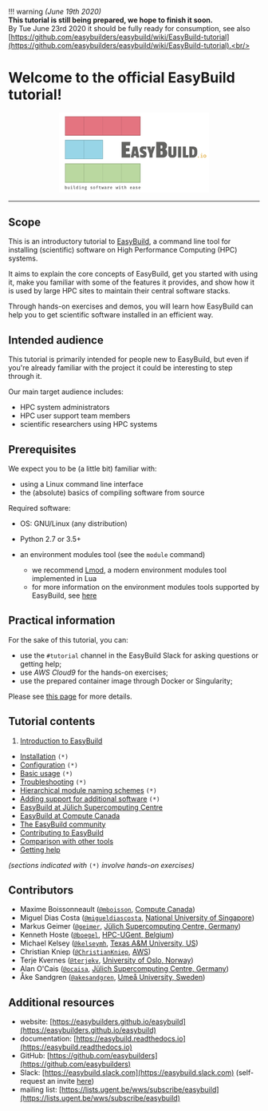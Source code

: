 !!! warning
    *(June 19th 2020)*<br/>
    **This tutorial is still being prepared, we hope to finish it soon.**<br/>
    By Tue June 23rd 2020 it should be fully ready for consumption,
    see also [https://github.com/easybuilders/easybuild/wiki/EasyBuild-tutorial](https://github.com/easybuilders/easybuild/wiki/EasyBuild-tutorial).<br/>

# Welcome to the official EasyBuild tutorial!

<p align="center"><img src="img/easybuild_logo_alpha.png" alt="EasyBuild logo" width="300px"/></p>


---

## Scope

This is an introductory tutorial to [EasyBuild](https://easybuilders.github.io/easybuild),
a command line tool for installing (scientific) software on High Performance Computing (HPC) systems.

It aims to explain the core concepts of EasyBuild,
get you started with using it, make you familiar with some of the features it provides,
and show how it is used by large HPC sites to maintain their central software stacks.

Through hands-on exercises and demos, you will learn how EasyBuild can help you
to get scientific software installed in an efficient way.


## Intended audience

This tutorial is primarily intended for people new to EasyBuild, but even if you're already familiar
with the project it could be interesting to step through it.

Our main target audience includes:

* HPC system administrators
* HPC user support team members
* scientific researchers using HPC systems


## Prerequisites

We expect you to be (a little bit) familiar with:

* using a Linux command line interface
* the (absolute) basics of compiling software from source

Required software:

* OS: GNU/Linux (any distribution)
* Python 2.7 or 3.5+
* an environment modules tool (see the ``module`` command)

    * we recommend [Lmod](https://lmod.readthedocs.io), a modern environment modules tool implemented in Lua
    * for more information on the environment modules tools supported by EasyBuild, see [here](https://easybuild.readthedocs.io/en/latest/Installation.html#required-modules-tool)

## Practical information

For the sake of this tutorial, you can:

* use the `#tutorial` channel in the EasyBuild Slack for asking questions or getting help;
* use *AWS Cloud9* for the hands-on exercises;
* use the prepared container image through Docker or Singularity;

Please see [this page](practical_information/README.md) for more details.


## Tutorial contents

1. [Introduction to EasyBuild](introduction/README.md)
*  [Installation](installation/README.md) ``(*)``
*  [Configuration](configuration/README.md) ``(*)``
*  [Basic usage](basic_usage/README.md) ``(*)``
*  [Troubleshooting](troubleshooting/README.md) ``(*)``
*  [Hierarchical module naming schemes](hmns/README.md) ``(*)``
*  [Adding support for additional software](adding_support_software/README.md) ``(*)``
*  [EasyBuild at Jülich Supercomputing Centre](jsc/README.md)
*  [EasyBuild at Compute Canada](computecanada/README.md)
*  [The EasyBuild community](community/README.md)
*  [Contributing to EasyBuild](contributing/README.md)
*  [Comparison with other tools](comparison_other_tools/README.md)
*  [Getting help](getting_help/README.md)

*(sections indicated with* ``(*)`` *involve hands-on exercises)*

## Contributors

* Maxime Boissonneault ([`@mboisson`](https://github.com/mboisson), [Compute Canada](https://www.computecanada.ca))
* Miguel Dias Costa ([`@migueldiascosta`](https://github.com/migueldiascosta), [National University of Singapore](https://nusit.nus.edu.sg/hpc/))
* Markus Geimer ([`@geimer`](https://github.com/geimer), [Jülich Supercomputing Centre, Germany](https://www.fz-juelich.de/ias/jsc/EN/Home/home_node.html))
* Kenneth Hoste ([`@boegel`](https://github.com/boegel), [HPC-UGent, Belgium](https://www.ugent.be/hpc/en))
* Michael Kelsey ([`@kelseymh`](https://github.com/kelseymh), [Texas A&M University, US](https://hprc.tamu.edu/))
* Christian Kniep ([`@ChristianKniep`](https://github.com/ChristianKniep), [AWS](https://aws.amazon.com))
* Terje Kvernes ([`@terjekv`](https://github.com/terjekv), [University of Oslo, Norway](https://www.uio.no/english/))
* Alan O'Cais ([`@ocaisa`](https://github.com/ocaisa), [Jülich Supercomputing Centre, Germany](https://www.fz-juelich.de/ias/jsc/EN/Home/home_node.html))
* Åke Sandgren ([`@akesandgren`](https://github.com/akesandgren), [Umeå University, Sweden](http://www.umu.se/english/))

## Additional resources

* website: [https://easybuilders.github.io/easybuild](https://easybuilders.github.io/easybuild)
* documentation: [https://easybuild.readthedocs.io](https://easybuild.readthedocs.io)
* GitHub: [https://github.com/easybuilders](https://github.com/easybuilders)
* Slack: [https://easybuild.slack.com](https://easybuild.slack.com) (self-request an invite [here](https://easybuild-slack.herokuapp.com))
* mailing list: [https://lists.ugent.be/wws/subscribe/easybuild](https://lists.ugent.be/wws/subscribe/easybuild)
